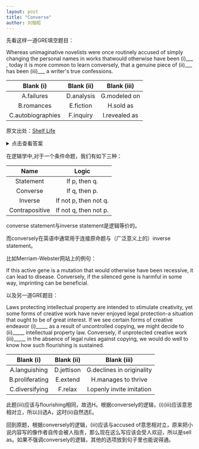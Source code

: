 ```yaml
---
layout: post
title: "Converse"
author: 刘锴昭
---
```


先看这样一道GRE填空题目：

Whereas unimaginative novelists were once routinely accused of simply changing the personal names in works thatwould otherwise have been (i)___      , today it is more common to learn conversely, that a genuine piece of (ii)___      has been (iii)___      a writer's true confessions.

| Blank (i)          | Blank (ii)  | Blank (iii)   |
|:--------------------:|:-------------:|:---------------:|
| A.failures        | D.analysis  | G.modeled on |
| B.romances        | E.fiction   | H.sold as    |
| C.autobiographies | F.inquiry   | I.revealed as|


原文出处：[Shelf Life](www.thenation.com/article/archive/shelf-life-29/)


<details>
<summary>
点击查看答案 
</summary>


Whereas unimaginative novelists were once routinely accused of changing the personal names in works that would otherwise have been autobiographies, today it's more common to learn that a genuine piece of fiction has been sold as a writer's 'true confessions.'

此题答案为：CEH




</details>

在逻辑学中,对于一个条件命题，我们有如下三种：

| Name                   | Logic       |
|:------------------------------:|:--------------------------:|
| Statement                | If p, then q.           |
| Converse                     | If q, then p.           |
| Inverse                      | If not p, then not q.   |
| Contrapositive               | If not q, then not p.   |




converse statement与inverse statement是逻辑等价的。

而conversely在英语中通常用于连接原命题与（广泛意义上的）inverse statement。

比如Merriam-Webster网站上的例句：

If this active gene is a mutation that would otherwise have been recessive, it can lead to disease. Conversely, if the silenced gene is harmful in some way, imprinting can be beneficial.

以及另一道GRE题目：

Laws protecting intellectual property are intended to stimulate creativity, yet some forms of creative work have never enjoyed legal protection-a situation that ought to be of great interest. If we see certain forms of creative endeavor (i)_____ as a result of uncontrolled copying, we might decide to (ii)_____ intellectual property law. Conversely, if unprotected creative work (iii)_____ in the absence of legal rules against copying, we would do well to know how such flourishing is sustained.

| Blank (i)         | Blank (ii)    | Blank (iii)           |
| :-----------------: |:-------------: | :---------------------: |
| A.languishing     | D.jettison    | G.declines in originality |
| B.proliferating   | E.extend      | H.manages to thrive   |
| C.diversifying    | F.relax       | I.openly invite imitation |


此题(iii)应该与flourishing相同，故选H。根据conversely的逻辑，(i)(iii)应该意思相对立，所以(i)选A，这时(ii)自然选E。

回到原题，根据conversely的逻辑，(iii)应该与accused of意思相对立，原来把小说内容写的像作者自传会被人指责，那么现在这么写应该会受人欢迎，所以是sell as。如果不强调conversely的逻辑，其他的选项放到句子里也能说得通。